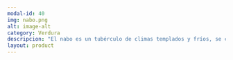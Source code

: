 ```yaml
---
modal-id: 40
img: nabo.png
alt: image-alt
category: Verdura
descripcion: "El nabo es un tubérculo de climas templados y fríos, se cultiva en Europa desde hace milenios. Era alimento de consumo diario hasta que llegó la patata desde América. Hoy en día, se cultiva en todo el mundo para alimentar al ganado, por su alta producción, facilidad de cultivo y porque produce cuando no hay pasto disponible. Se puede cocinar en guisos, purés, o incluso fritos como chips. Hay incluso algunas recetas utilizando sus ricas hojas."
layout: product
---
```

